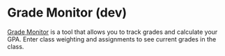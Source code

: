 # Grade Monitor (dev)

<a href="grademonitor.com">Grade Monitor</a> is a tool that allows you to track grades and calculate your GPA. Enter class weighting and assignments to see current grades in the class.

